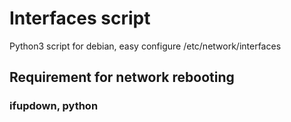 # Interfaces script

Python3 script for debian, easy configure /etc/network/interfaces

## Requirement for network rebooting

### ifupdown, python
